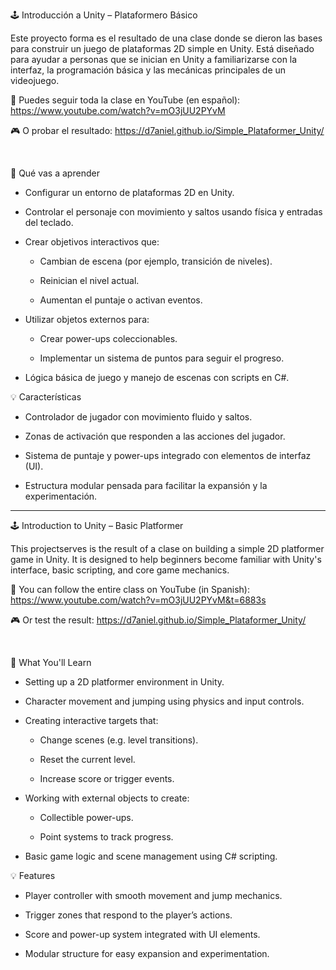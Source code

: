 🕹️ Introducción a Unity – Plataformero Básico

Este proyecto forma es el resultado de una clase donde se dieron las bases para construir un juego de plataformas 2D simple en Unity. Está diseñado para ayudar a personas que se inician en Unity a familiarizarse con la interfaz, la programación básica y las mecánicas principales de un videojuego.

   🎥 Puedes seguir toda la clase en YouTube (en español):
   https://www.youtube.com/watch?v=mO3jUU2PYvM

   🎮 O probar el resultado:
   https://d7aniel.github.io/Simple_Plataformer_Unity/

   <br/>

🎯 Qué vas a aprender

   * Configurar un entorno de plataformas 2D en Unity.

   * Controlar el personaje con movimiento y saltos usando física y entradas del teclado.

   * Crear objetivos interactivos que:

       * Cambian de escena (por ejemplo, transición de niveles).

       * Reinician el nivel actual.

       * Aumentan el puntaje o activan eventos.

   * Utilizar objetos externos para:

       * Crear power-ups coleccionables.

       * Implementar un sistema de puntos para seguir el progreso.

   * Lógica básica de juego y manejo de escenas con scripts en C#.

💡 Características

   * Controlador de jugador con movimiento fluido y saltos.

   * Zonas de activación que responden a las acciones del jugador.

   * Sistema de puntaje y power-ups integrado con elementos de interfaz (UI).

   * Estructura modular pensada para facilitar la expansión y la experimentación.

----------------------------------------------------------------------------------------------------------------------

🕹️ Introduction to Unity – Basic Platformer

This projectserves is the result of a clase on building a simple 2D platformer game in Unity. It is designed to help beginners become familiar with Unity's interface, basic scripting, and core game mechanics.

   🎥 You can follow the entire class on YouTube (in Spanish):
   https://www.youtube.com/watch?v=mO3jUU2PYvM&t=6883s
    
   🎮 Or test the result:
   https://d7aniel.github.io/Simple_Plataformer_Unity/

   <br/>

🎯 What You'll Learn

 * Setting up a 2D platformer environment in Unity.

 * Character movement and jumping using physics and input controls.

 * Creating interactive targets that:

   * Change scenes (e.g. level transitions).

   * Reset the current level.

   * Increase score or trigger events.

* Working with external objects to create:

  * Collectible power-ups.

  * Point systems to track progress.

* Basic game logic and scene management using C# scripting.

💡 Features

   * Player controller with smooth movement and jump mechanics.

   * Trigger zones that respond to the player’s actions.

   * Score and power-up system integrated with UI elements.

   * Modular structure for easy expansion and experimentation.
